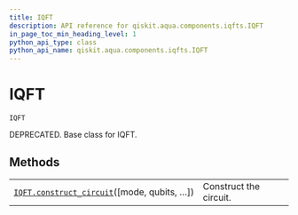 ```yaml
---
title: IQFT
description: API reference for qiskit.aqua.components.iqfts.IQFT
in_page_toc_min_heading_level: 1
python_api_type: class
python_api_name: qiskit.aqua.components.iqfts.IQFT
---
```


# IQFT

<span id="qiskit.aqua.components.iqfts.IQFT" />

`IQFT`

DEPRECATED. Base class for IQFT.

## Methods

|                                                                                                                                                           |                        |
| --------------------------------------------------------------------------------------------------------------------------------------------------------- | ---------------------- |
| [`IQFT.construct_circuit`](qiskit.aqua.components.iqfts.IQFT.construct_circuit "qiskit.aqua.components.iqfts.IQFT.construct_circuit")(\[mode, qubits, …]) | Construct the circuit. |

